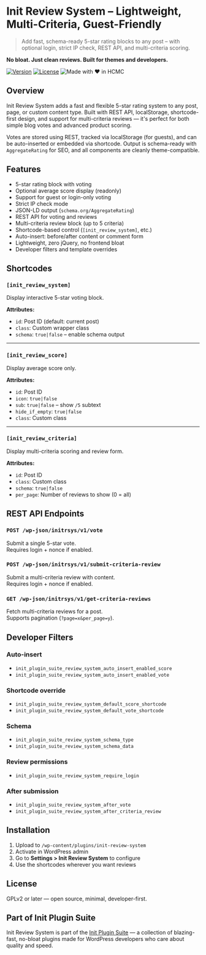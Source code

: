 # Init Review System – Lightweight, Multi-Criteria, Guest-Friendly

> Add fast, schema-ready 5-star rating blocks to any post – with optional login, strict IP check, REST API, and multi-criteria scoring.

**No bloat. Just clean reviews. Built for themes and developers.**

[![Version](https://img.shields.io/badge/stable-v1.2-blue.svg)](https://wordpress.org/plugins/init-review-system/)
[![License](https://img.shields.io/badge/license-GPLv2-blue.svg)](https://www.gnu.org/licenses/gpl-2.0.html)
![Made with ❤️ in HCMC](https://img.shields.io/badge/Made%20with-%E2%9D%A4%EF%B8%8F%20in%20HCMC-blue)

## Overview

Init Review System adds a fast and flexible 5-star rating system to any post, page, or custom content type. Built with REST API, localStorage, shortcode-first design, and support for multi-criteria reviews — it's perfect for both simple blog votes and advanced product scoring.

Votes are stored using REST, tracked via localStorage (for guests), and can be auto-inserted or embedded via shortcode. Output is schema-ready with `AggregateRating` for SEO, and all components are cleanly theme-compatible.

## Features

- 5-star rating block with voting
- Optional average score display (readonly)
- Support for guest or login-only voting
- Strict IP check mode
- JSON-LD output (`schema.org/AggregateRating`)
- REST API for voting and reviews
- Multi-criteria review block (up to 5 criteria)
- Shortcode-based control (`[init_review_system]`, etc.)
- Auto-insert: before/after content or comment form
- Lightweight, zero jQuery, no frontend bloat
- Developer filters and template overrides

## Shortcodes

### `[init_review_system]`  
Display interactive 5-star voting block.  

**Attributes:**
- `id`: Post ID (default: current post)
- `class`: Custom wrapper class
- `schema`: `true|false` – enable schema output

---

### `[init_review_score]`  
Display average score only.  

**Attributes:**
- `id`: Post ID
- `icon`: `true|false`
- `sub`: `true|false` – show `/5` subtext
- `hide_if_empty`: `true|false`
- `class`: Custom class

---

### `[init_review_criteria]`  
Display multi-criteria scoring and review form.

**Attributes:**
- `id`: Post ID
- `class`: Custom class
- `schema`: `true|false`
- `per_page`: Number of reviews to show (0 = all)

## REST API Endpoints

### `POST /wp-json/initrsys/v1/vote`  
Submit a single 5-star vote.  
Requires login + nonce if enabled.

### `POST /wp-json/initrsys/v1/submit-criteria-review`  
Submit a multi-criteria review with content.  
Requires login + nonce if enabled.

### `GET /wp-json/initrsys/v1/get-criteria-reviews`  
Fetch multi-criteria reviews for a post.  
Supports pagination (`?page=x&per_page=y`).

## Developer Filters

### Auto-insert
- `init_plugin_suite_review_system_auto_insert_enabled_score`
- `init_plugin_suite_review_system_auto_insert_enabled_vote`

### Shortcode override
- `init_plugin_suite_review_system_default_score_shortcode`
- `init_plugin_suite_review_system_default_vote_shortcode`

### Schema
- `init_plugin_suite_review_system_schema_type`
- `init_plugin_suite_review_system_schema_data`

### Review permissions
- `init_plugin_suite_review_system_require_login`

### After submission
- `init_plugin_suite_review_system_after_vote`
- `init_plugin_suite_review_system_after_criteria_review`

## Installation

1. Upload to `/wp-content/plugins/init-review-system`
2. Activate in WordPress admin
3. Go to **Settings > Init Review System** to configure
4. Use the shortcodes wherever you want reviews

## License

GPLv2 or later — open source, minimal, developer-first.

## Part of Init Plugin Suite

Init Review System is part of the [Init Plugin Suite](https://en.inithtml.com/init-plugin-suite-minimalist-powerful-and-free-wordpress-plugins/) — a collection of blazing-fast, no-bloat plugins made for WordPress developers who care about quality and speed.
